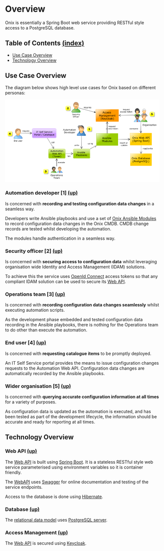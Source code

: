 # Overview 

Onix is essentially a Spring Boot web service providing RESTful style access to a PostgreSQL database.

<a name="toc"></a>
## Table of Contents [(index)](./../readme.md)

- [Use Case Overview](#basic-use-cases)
- [Technology Overview](#technology-overview)

## Use Case Overview

The diagram below shows high level use cases for Onix based on different personas: 

![Onix Data Model](./pics/onix_arc.png "Onix Architecture") 

### Automation developer [1] [(up)](#toc)
 
Is concerned with **recording and testing configuration data changes** in a seamless way.

Developers write Ansible playbooks and use a set of [Onix Ansible Modules](./ansible.md) to record configuration data changes in the Onix CMDB.
CMDB change records are tested whilst developing the automation.

The modules handle authentication in a seamless way.

### Security officer [2] [(up)](#toc)
 
Is concerned with **securing access to configuration data** whilst leveraging organisation wide Identity and Access Management (IDAM) solutions.

To achieve this the service uses [OpenId Connect](https://openid.net) access tokens so that any compliant IDAM solution can be used to secure its [Web API](./wapi.md).

### Operations team [3] [(up)](#toc)

Is concerned with **recording configuration data changes seamlessly** whilst executing automation scripts. 

As the development phase embedded and tested configuration data recording in the Ansible playbooks, there is nothing for the Operations team to do other than execute the automation.

### End user [4] [(up)](#toc)

Is concerned with **requesting catalogue items** to be promptly deployed.

An IT Self Service portal provides the means to issue configuration changes requests to the Automation Web API.
Configuration data changes are automatically recorded by the Ansible playbooks.

### Wider organisation [5] [(up)](#toc)

Is concerned with **querying accurate configuration information at all times** for a variety of purposes.

As configuration data is updated as the automation is executed, and has been tested as part of the development lifecycle, the information should be accurate and ready for reporting at all times.

## Technology Overview

### Web API [(up)](#toc)

The [Web API](./wapi.md) is built using [Spring Boot]().
It is a stateless RESTful style web service parameterised using environment variables so it is container friendly.

The [WebAPI](./wapi.md) uses [Swagger]() for online documentation and testing of the service endpoints.

Access to the database is done using [Hibernate]().

### Database [(up)](#toc)

The [relational data model](./model.md) uses [PostgreSQL server]().

### Access Management [(up)](#toc)

The [Web API](./wapi.md) is secured using [Keycloak]().